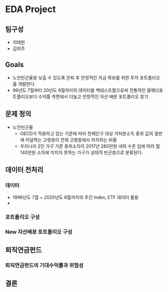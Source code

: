 # EDA Project

## 팀구성
- 이태헌
- 김희주

## Goals
- 노인빈곤율을 낮출 수 있도록 은퇴 후 안정적인 자금 확보를 위한 투자 포트폴리오를 개발한다.
- 96년도 7월부터 20년도 6월까지의 데이터를 백테스트함으로써 전통적인 올웨더포트폴리오보다 수익률 측면에서 더높고 안정적인 자산 배분 포트폴리오 찾기

## 문제 정의
- 노인빈곤율
  - OECD가 적용하고 있는 기준에 따라 전체인구 대상 가처분소득 중위 값의 절반에 미달하는 고령층이 전체 고령층에서 차지하는 비율
  - 우리나라 2인 가구 기준 중위소득이 2017년 280만원 내외 수준 임에 따라 월 140만원 소득에 미치지 못하는 가구가 상대적 빈곤층으로 분류된다.

## 데이터 전처리
  ### 데이터
  - 1996년도 7월 ~ 2020년도 6월까지의 주간 Index, ETF 데이터 활용
  - 
  ### 포트폴리오 구성

  ### New 자산배분 포트폴리오 구성

## 퇴직연금펀드

  ### 퇴직연금펀드의 기대수익률과 위험성

## 결론
